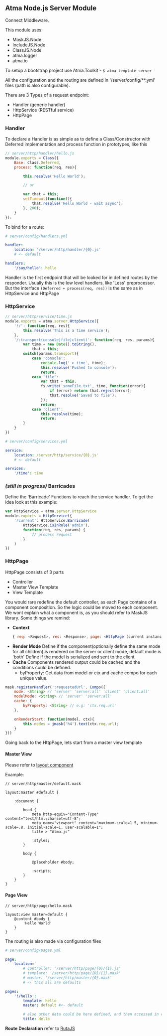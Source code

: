 Atma Node.js Server Module
----

Connect Middleware.

This module uses:

- MaskJS.Node
- IncludeJS.Node
- ClassJS.Node
- atma.logger
- atma.io


To setup a bootstrap project use Atma.Toolkit - ``` $ atma template server ```

All the configuration and the routing are defined in '/server/config/**.yml' files (path is also configurable).

There are 3 Types of a request endpoint:

- Handler (generic handler)
- HttpService (RESTful service)
- HttpPage


### Handler

To declare a Handler is as simple as to define a Class/Constructor 
with Deferred implementation and process function in prototypes, like this

```javascript
// server/http/handler/hello.js
module.exports = Class({
	Base: Class.Deferred,
	process: function(req, res){

		this.resolve('Hello World');

		// or

		var that = this;
		setTimeout(function(){
			that.resolve('Hello World - wait async');
		}, 200);
	}
});
```

To bind for a route:
```yml
# server/config/handlers.yml

handler:
	location: '/server/http/handler/{0}.js'
	# <- default

handlers:
	'/say/hello': hello
```

Handler is the first endpoint that will be looked for in defined routes by the responder.
Usually this is the low level handlers, like 'Less' preprocessor. 
But the interface ``` (Deferred + process(req, res)) ``` is the same as in HttpService and HttpPage


### HttpService

```javascript
// server/http/service/time.js
module.exports = atma.server.HttpService({
	'!/': function(req, res){
		this.resolve('This is a time service');
	},
	'/:transport(console|file|client)': function(req, res, params){
		var time = new Date().toString(),
			that = this;
		switch(params.transport){
			case 'console':
				console.log(' > time', time);
				this.resolve('Pushed to console');
				return;
			case 'file':
				var that = this;
				fs.write('someFile.txt', time, function(error){
					if (error) return that.reject(error);
					that.resolve('Saved to file');
				});
				return;
			case 'client':
				this.resolve(time);
				return;
		}
	}
})
```

```yml
# server/config/services.yml

service:
	location: /server/http/service/{0}.js'
	# <- default

services:
	'/time': time
```

### _(still in progress)_ Barricades

Define the 'Barricade' Functions to reach the service handler. To get the idea look at this example:

```javascript
var HttpService = atma.server.HttpService
module.exports = HttpService({
	'/current': HttpService.Barricade(
		HttpService.isInRole('admin'), 
		function(req, res, params) {
			// process request
		}
	)
})
```

### HttpPage

HttpPage consists of 3 parts

- Controller
- Master View Template
- View Template

You would rare redefine the default controller, as each Page contains of a component composition. 
So the logic could be moved to each component. We wont explain what a component is, as you should refer to MaskJS library.
Some things we remind:

- **Context**
	```javascript
	{ req: <Request>, res: <Response>, page: <HttpPage (current instance)> }
	```
- **Render Mode**
	Define if the component(optionally define the same mode for all children) is rendered on the server or client mode, default mode is 'both'
	Define if the model is serialized and sent to the client
- **Cache**
	Components rendered output could be cached and the conditions could be defined.
	- byProperty: Get data from model or ctx and cache compo for each unique value.


```javascript
mask.registerHandler(':requestedUrl', Compo({
	mode: <String> // 'server' 'server:all' 'client' 'client:all'
	modelMode: <String> // 'server' 'server:all'
	cache: {
		byProperty: <String> // e.g: 'ctx.req.url'
	},

	onRenderStart: function(model, ctx){
		this.nodes = jmask('h4').text(ctx.req.url);
	}
}))
```

Going back to the HttpPage, lets start from a master view template

#### Master View

Please refer to [layout component](http://atmajs.com/compo/layout)

Example:
```mask
// server/http/master/default.mask

layout:master #default {

	:document {
		
		head {
			meta http-equiv="Content-Type" content="text/html;charset=utf-8";
			meta name="viewport" content="maximum-scale=1.5, minimum-scale=.8, initial-scale=1, user-scalable=1";
			title > "Atma.js"

			:styles;
		}
		
		body {
			
			@placeholder #body;
			
			:scripts;
		}
	}
}
```


#### Page View

```mask
// server/http/page/hello.mask

layout:view master=default {
	@content #body {
		'Hello World'
	}
}
```

The routing is also made via configuration files

```yml
# server/config/pages.yml

page: 
	location:
		# controller: '/server/http/page/{0}/{1}.js'
		# template: '/server/http/page/{0}/{1}.mask'
		# master: '/server/http/master/{0}.mask'
		# <- this all are defaults

pages: 
	'!/hello': 
		template: hello
		master: default #<- default

		# also other data could be here defined, and then accessed in components onRenderStart like: ``` ctx.page.data.title ```
		title: Hello
```

**Route Declaration** refer to [RutaJS](http://atmajs.com/ruta)
